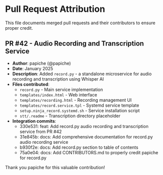 # Pull Request Attribution

This file documents merged pull requests and their contributors to ensure proper credit.

## PR #42 - Audio Recording and Transcription Service

- **Author**: papiche (@papiche)
- **Date**: January 2025
- **Description**: Added `record.py` - a standalone microservice for audio recording and transcription using Whisper AI
- **Files contributed**:
  - `record.py` - Main service implementation
  - `templates/index.html` - Web interface
  - `templates/recording.html` - Recording management UI
  - `templates/record.service.tpl` - Systemd service template
  - `setup.ninja_record.systemd.sh` - Service installation script
  - `stt/.readme` - Transcription directory placeholder
- **Integration commits**:
  - 330e531: feat: Add record.py audio recording and transcription service from PR #42
  - 31e845b: docs: Add comprehensive documentation for record.py audio recording service
  - b930f2e: docs: Add record.py section to table of contents
  - 75a0e04: docs: Add CONTRIBUTORS.md to properly credit papiche for record.py

Thank you papiche for this valuable contribution!